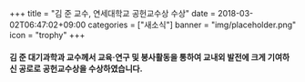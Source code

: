 +++
title = "김 준 교수, 연세대학교 공헌교수상 수상"
date = 2018-03-02T06:47:02+09:00
categories = ["새소식"]
banner = "img/placeholder.png"
icon = "trophy"
+++

<!--more-->
#### 김 준 대기과학과 교수께서 교육·연구 및 봉사활동을 통하여 교내외 발전에 크게 기여하신 공로로 공헌교수상을 수상하였습니다.
<div class='image'>
<img src="/img/carousel/jhoonkim_award.jpg" class="img-responsive" alt="">
</div>
